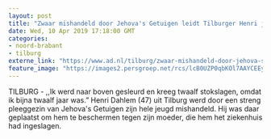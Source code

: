 ```yaml
---
layout: post
title: "Zwaar mishandeld door Jehova's Getuigen leidt Tilburger Henri jarenlang een dubbelleven: ‘Ik wilde Carnaval vieren’"
date: Wed, 10 Apr 2019 17:18:00 GMT
categories: 
- noord-brabant 
- tilburg 
externe_link: "https://www.ad.nl/tilburg/zwaar-mishandeld-door-jehova-s-getuigen-leidt-tilburger-henri-jarenlang-een-dubbelleven-ik-wilde-carnaval-vieren~aaf74444/"
feature_image: "https://images2.persgroep.net/rcs/lcB0UZP0qbKOl7AAYCEEy4HtofE/diocontent/145253141/_fitwidth/400/?appId=21791a8992982cd8da851550a453bd7f&quality=0.7"
---
```


TILBURG - ,,Ik werd naar boven gesleurd en kreeg twaalf stokslagen, omdat ik bijna twaalf jaar was.” Henri Dahlem (47) uit Tilburg werd door een streng pleeggezin van Jehova's Getuigen zijn hele jeugd mishandeld. Hij was daar geplaatst om hem te beschermen tegen zijn moeder, die hem het ziekenhuis had ingeslagen.
